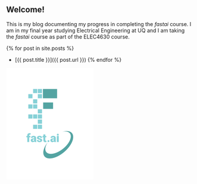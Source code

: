 ## Welcome!

This is my blog documenting my progress in completing the *fastai* course. I am in my final year studying Electrical Engineering at UQ and I am taking the *fastai* course as part of the ELEC4630 course.

{% for post in site.posts %}
- [{{ post.title }}]({{ post.url }})
{% endfor %}

![Image of fast.ai logo](images/logo.png)


